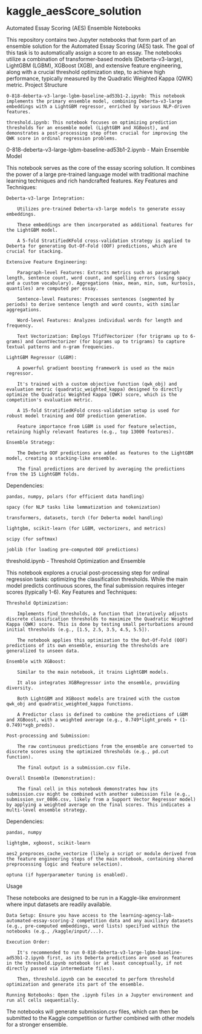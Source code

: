 # kaggle_aesScore_solution
Automated Essay Scoring (AES) Ensemble Notebooks

This repository contains two Jupyter notebooks that form part of an ensemble solution for the Automated Essay Scoring (AES) task. The goal of this task is to automatically assign a score to an essay. The notebooks utilize a combination of transformer-based models (Deberta-v3-large), LightGBM (LGBM), XGBoost (XGB), and extensive feature engineering, along with a crucial threshold optimization step, to achieve high performance, typically measured by the Quadratic Weighted Kappa (QWK) metric.
Project Structure

    0-818-deberta-v3-large-lgbm-baseline-ad53b1-2.ipynb: This notebook implements the primary ensemble model, combining Deberta-v3-large embeddings with a LightGBM regressor, enriched by various NLP-driven features.

    threshold.ipynb: This notebook focuses on optimizing prediction thresholds for an ensemble model (LightGBM and XGBoost), and demonstrates a post-processing step often crucial for improving the QWK score in ordinal regression problems.

0-818-deberta-v3-large-lgbm-baseline-ad53b1-2.ipynb - Main Ensemble Model

This notebook serves as the core of the essay scoring solution. It combines the power of a large pre-trained language model with traditional machine learning techniques and rich handcrafted features.
Key Features and Techniques:

    Deberta-v3-large Integration:

        Utilizes pre-trained Deberta-v3-large models to generate essay embeddings.

        These embeddings are then incorporated as additional features for the LightGBM model.

        A 5-fold StratifiedKFold cross-validation strategy is applied to Deberta for generating Out-Of-Fold (OOF) predictions, which are crucial for stacking.

    Extensive Feature Engineering:

        Paragraph-level Features: Extracts metrics such as paragraph length, sentence count, word count, and spelling errors (using spacy and a custom vocabulary). Aggregations (max, mean, min, sum, kurtosis, quantiles) are computed per essay.

        Sentence-level Features: Processes sentences (segmented by periods) to derive sentence length and word counts, with similar aggregations.

        Word-level Features: Analyzes individual words for length and frequency.

        Text Vectorization: Employs TfidfVectorizer (for trigrams up to 6-grams) and CountVectorizer (for bigrams up to trigrams) to capture textual patterns and n-gram frequencies.

    LightGBM Regressor (LGBM):

        A powerful gradient boosting framework is used as the main regressor.

        It's trained with a custom objective function (qwk_obj) and evaluation metric (quadratic_weighted_kappa) designed to directly optimize the Quadratic Weighted Kappa (QWK) score, which is the competition's evaluation metric.

        A 15-fold StratifiedKFold cross-validation setup is used for robust model training and OOF prediction generation.

        Feature importance from LGBM is used for feature selection, retaining highly relevant features (e.g., top 13000 features).

    Ensemble Strategy:

        The Deberta OOF predictions are added as features to the LightGBM model, creating a stacking-like ensemble.

        The final predictions are derived by averaging the predictions from the 15 LightGBM folds.

Dependencies:

    pandas, numpy, polars (for efficient data handling)

    spacy (for NLP tasks like lemmatization and tokenization)

    transformers, datasets, torch (for Deberta model handling)

    lightgbm, scikit-learn (for LGBM, vectorizers, and metrics)

    scipy (for softmax)

    joblib (for loading pre-computed OOF predictions)

threshold.ipynb - Threshold Optimization and Ensemble

This notebook explores a crucial post-processing step for ordinal regression tasks: optimizing the classification thresholds. While the main model predicts continuous scores, the final submission requires integer scores (typically 1-6).
Key Features and Techniques:

    Threshold Optimization:

        Implements find_thresholds, a function that iteratively adjusts discrete classification thresholds to maximize the Quadratic Weighted Kappa (QWK) score. This is done by testing small perturbations around initial thresholds (e.g., [1.5, 2.5, 3.5, 4.5, 5.5]).

        The notebook applies this optimization to the Out-Of-Fold (OOF) predictions of its own ensemble, ensuring the thresholds are generalized to unseen data.

    Ensemble with XGBoost:

        Similar to the main notebook, it trains LightGBM models.

        It also integrates XGBRegressor into the ensemble, providing diversity.

        Both LightGBM and XGBoost models are trained with the custom qwk_obj and quadratic_weighted_kappa functions.

        A Predictor class is defined to combine the predictions of LGBM and XGBoost, with a weighted average (e.g., 0.749*light_preds + (1-0.749)*xgb_preds).

    Post-processing and Submission:

        The raw continuous predictions from the ensemble are converted to discrete scores using the optimized thresholds (e.g., pd.cut function).

        The final output is a submission.csv file.

    Overall Ensemble (Demonstration):

        The final cell in this notebook demonstrates how its submission.csv might be combined with another submission file (e.g., submission_svr_0806.csv, likely from a Support Vector Regressor model) by applying a weighted average on the final scores. This indicates a multi-level ensemble strategy.

Dependencies:

    pandas, numpy

    lightgbm, xgboost, scikit-learn

    aes2_preproces_cache_vectorize (likely a script or module derived from the feature engineering steps of the main notebook, containing shared preprocessing logic and feature selection).

    optuna (if hyperparameter tuning is enabled).

Usage

These notebooks are designed to be run in a Kaggle-like environment where input datasets are readily available.

    Data Setup: Ensure you have access to the learning-agency-lab-automated-essay-scoring-2 competition data and any auxiliary datasets (e.g., pre-computed embeddings, word lists) specified within the notebooks (e.g., /kaggle/input/...).

    Execution Order:

        It's recommended to run 0-818-deberta-v3-large-lgbm-baseline-ad53b1-2.ipynb first, as its Deberta predictions are used as features in the threshold.ipynb notebook (or at least conceptually, if not directly passed via intermediate files).

        Then, threshold.ipynb can be executed to perform threshold optimization and generate its part of the ensemble.

    Running Notebooks: Open the .ipynb files in a Jupyter environment and run all cells sequentially.

The notebooks will generate submission.csv files, which can then be submitted to the Kaggle competition or further combined with other models for a stronger ensemble.
